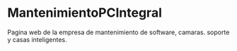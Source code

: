 # MantenimientoPCIntegral
Pagina web de la empresa de mantenimiento de software, camaras. soporte y casas inteligentes.
